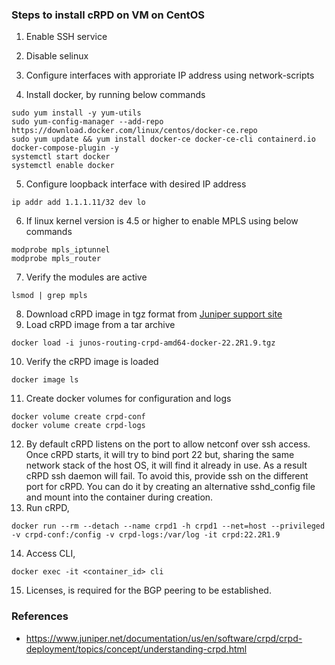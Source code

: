 ### Steps to install cRPD on VM on CentOS

1. Enable SSH service

2. Disable selinux 

3. Configure interfaces with approriate IP address using network-scripts

4. Install docker, by running below commands
```
sudo yum install -y yum-utils
sudo yum-config-manager --add-repo https://download.docker.com/linux/centos/docker-ce.repo
sudo yum update && yum install docker-ce docker-ce-cli containerd.io docker-compose-plugin -y 
systemctl start docker
systemctl enable docker
```
5. Configure loopback interface with desired IP address
```
ip addr add 1.1.1.11/32 dev lo
```
6. If linux kernel version is 4.5 or higher to enable MPLS using below commands
```
modprobe mpls_iptunnel
modprobe mpls_router
```
7. Verify the modules are active
```
lsmod | grep mpls
```
8. Download cRPD image in tgz format from [Juniper support site](https://support.juniper.net/support/downloads/?p=cRPD#sw)
9. Load cRPD image from a tar archive
```
docker load -i junos-routing-crpd-amd64-docker-22.2R1.9.tgz
```
10. Verify the cRPD image is loaded
```
docker image ls
```
11. Create docker volumes for configuration and logs
```
docker volume create crpd-conf
docker volume create crpd-logs
```
12. By default cRPD listens on the port to allow netconf over ssh access. Once cRPD starts, it will try to bind port 22 but, sharing the same network stack of the host OS, it will find it already in use. As a result cRPD ssh daemon will fail. To avoid this, provide ssh on the different port for cRPD. You can do it by creating an alternative sshd_config file and mount into the container during creation.
13. Run cRPD,
```
docker run --rm --detach --name crpd1 -h crpd1 --net=host --privileged -v crpd-conf:/config -v crpd-logs:/var/log -it crpd:22.2R1.9
```
14. Access CLI,
```
docker exec -it <container_id> cli
```
15. Licenses, is required for the BGP peering to be established.


### References
* https://www.juniper.net/documentation/us/en/software/crpd/crpd-deployment/topics/concept/understanding-crpd.html
